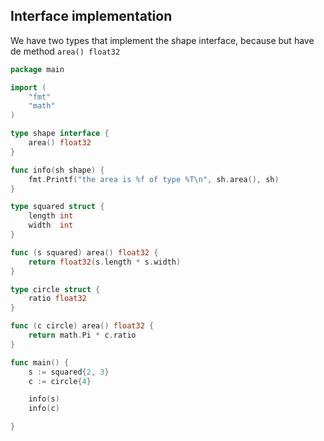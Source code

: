## Interface implementation

We have two types that implement the shape interface, because but have de method `area() float32`

```go
package main

import (
	"fmt"
	"math"
)

type shape interface {
	area() float32
}

func info(sh shape) {
	fmt.Printf("the area is %f of type %T\n", sh.area(), sh)
}

type squared struct {
	length int
	width  int
}

func (s squared) area() float32 {
	return float32(s.length * s.width)
}

type circle struct {
	ratio float32
}

func (c circle) area() float32 {
	return math.Pi * c.ratio
}

func main() {
	s := squared{2, 3}
	c := circle{4}

	info(s)
	info(c)

}
```